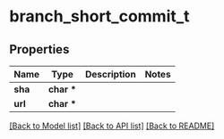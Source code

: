 # branch_short_commit_t

## Properties
Name | Type | Description | Notes
------------ | ------------- | ------------- | -------------
**sha** | **char \*** |  | 
**url** | **char \*** |  | 

[[Back to Model list]](../README.md#documentation-for-models) [[Back to API list]](../README.md#documentation-for-api-endpoints) [[Back to README]](../README.md)


